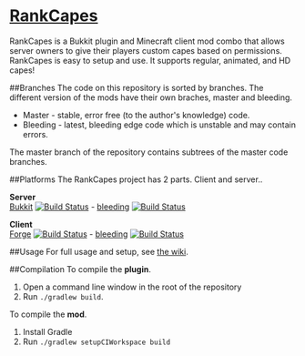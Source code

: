 [RankCapes](http://jadar.net/RankCapes)
===============

RankCapes is a Bukkit plugin and Minecraft client mod combo that allows server owners to give their players custom capes based on permissions. RankCapes is easy to setup and use. It supports regular, animated, and HD capes! 

##Branches
The code on this repository is sorted by branches. The different version of the mods have their own braches, master and bleeding.

- Master - stable, error free (to the author's knowledge) code.
- Bleeding - latest, bleeding edge code which is unstable and may contain errors.

The master branch of the repository contains subtrees of the master code branches.

##Platforms
The RankCapes project has 2 parts. Client and server..

**Server**  
[Bukkit](../../tree/bukkit) [![Build Status](https://travis-ci.org/jadar/RankCapes.png?branch=bukkit)](https://travis-ci.org/jadar/RankCapes) - [bleeding](../../tree/bukkit-bleeding) [![Build Status](https://travis-ci.org/jadar/RankCapes.png?branch=bukkit-bleeding)](https://travis-ci.org/jadar/RankCapes)  

**Client**  
[Forge](../../tree/forge) [![Build Status](https://travis-ci.org/jadar/RankCapes.png?branch=forge)](https://travis-ci.org/jadar/RankCapes) - [bleeding](../../tree/forge-bleeding) [![Build Status](https://travis-ci.org/jadar/RankCapes.png?branch=forge-bleeding)](https://travis-ci.org/jadar/RankCapes)

##Usage
For full usage and setup, see [the wiki](../../wiki).

##Compilation
To compile the **plugin**.

1. Open a command line window in the root of the repository
2. Run `./gradlew build`.

To compile the **mod**.

1. Install Gradle
2. Run `./gradlew setupCIWorkspace build`
